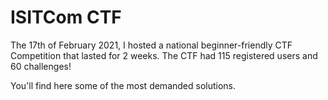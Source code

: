 # ISITCom CTF
The 17th of February 2021, I hosted a national beginner-friendly CTF Competition that lasted for 2 weeks.
The CTF had 115 registered users and 60 challenges!

You'll find here some of the most demanded solutions.
